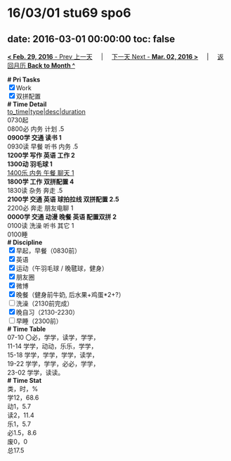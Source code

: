 # 16/03/01 stu69 spo6

date: 2016-03-01 00:00:00
toc: false
---
[**< Feb. 29, 2016** - Prev 上一天](/lifelogs/2016/02/d29.html) &nbsp; &nbsp; | &nbsp; &nbsp; [下一天 Next - **Mar. 02, 2016 >**](/lifelogs/2016/03/d02.html) &nbsp; &nbsp; |  &nbsp; &nbsp; [返回月历 **Back to Month ^**](/lifelogs/2016/03/index.html)
<br/><div><b># Pri Tasks</b></div><div><input checked="true" type="checkbox"/>Work</div><div><input checked="true" type="checkbox"/>双拼配置</div><div><b># Time Detail</b></div><div><u>to_time|type|desc|duration</u></div><div>0730起</div><div>0800必 内务 计划 .5</div><div><b>0900学 交通 读书 1</b></div><div>0930读 早餐 听书 内务 .5</div><div><b>1200学 写作 英语 工作 2</b></div><div><b>1300动 羽毛球 1</b></div><div><u>1400乐 内务 午餐 聊天 1</u></div><div><b>1800学 工作 双拼配置 4</b></div><div>1830读 杂务 奔走 .5</div><div><b>2100学 交通 英语 球拍拉线 双拼配置 2.5</b></div><div>2200必 奔走 朋友电聊 1</div><div><b>0000学 交通 动漫 晚餐 英语 配置双拼 2</b></div><div>0100读 洗澡 听书 其它 1</div><div>0100睡</div><div><b># Discipline</b></div><div><input checked="true" type="checkbox"/>早起，早餐（0830前）</div><div><input checked="true" type="checkbox"/>英语</div><div><input checked="true" type="checkbox"/>运动（午羽毛球 / 晚毽球，健身）</div><div><input checked="true" type="checkbox"/>朋友圈</div><div><input checked="true" type="checkbox"/>微博</div><div><input checked="true" type="checkbox"/>晚餐（健身前牛奶, 后水果+鸡蛋*2+?）</div><div><input type="checkbox"/>洗澡（2130前完成）</div><div><input checked="true" type="checkbox"/>晚自习（2130-2230）</div><div><input type="checkbox"/>早睡（2300前）</div><div><b># Time Table</b></div><div>07-10 〇必，学学，读学，学学，</div><div>11-14 学学，动动，乐乐，学学，</div><div>15-18 学学，学学，学学，读学，</div><div>19-22 学学，学学，必必，学学，</div><div>23-02 学学，读读。</div><div><b># Time Stat</b></div><div>类，时，%</div><div>学12，68.6</div><div>动1，5.7</div><div>读2，11.4</div><div>乐1，5.7</div><div>必1.5，8.6</div><div>废0，0</div><div>总17.5</div>
